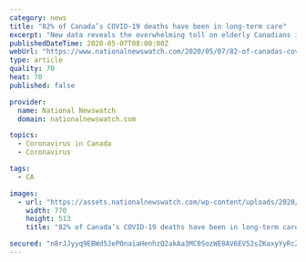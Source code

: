 ```yaml
---
category: news
title: "82% of Canada’s COVID-19 deaths have been in long-term care"
excerpt: "New data reveals the overwhelming toll on elderly Canadians in long-term care during the COVID-19 outbreak, showing they make up 82 per cent of all deaths. The National Institute on Aging says that as of Wednesday,"
publishedDateTime: 2020-05-07T08:00:00Z
webUrl: "https://www.nationalnewswatch.com/2020/05/07/82-of-canadas-covid-19-deaths-have-been-in-long-term-care/"
type: article
quality: 70
heat: 70
published: false

provider:
  name: National Newswatch
  domain: nationalnewswatch.com

topics:
  - Coronavirus in Canada
  - Coronavirus

tags:
  - CA

images:
  - url: "https://assets.nationalnewswatch.com/wp-content/uploads/2020/05/07120011/care-770x513.jpg"
    width: 770
    height: 513
    title: "82% of Canada’s COVID-19 deaths have been in long-term care"

secured: "n8rJJyyq9EBWd5JePOnaiaHenhzQ2akAa3MC0SozWE8AV6EV52sZKaxyYyRcZmgvMgnEeKtLN3y6FpACHh0+xjdIWUW9KE5lJEjkFJf6KKSSIO7qq+7ISeAwY2H5lb2hYV6Y+09Mrcpkld/c4Gz3m8gLVBCD8X982r3Mc3qeQZBoTJ8Ofmqb34Kls3kjYZdhYy/LHx7Jc/cneWR6yS+tDncVDSUtJJ7J24TQkBqHOEtkMqsBX9AG+6rjlJNT8vJ/3P3ax+XYHhlI5KHswiFz3IxhF5J18fV0/WTJriGhpE5tG8EMkavVZQENvKB4Y5Diw1fuqr50h5u61zOviNomj1esBwZxSSiR/e3ouGUMjZGW0FzxwmvRqjv2V9m+/e8fkx2BJnPVs0HdlEING8t/1x/Je4hFrQOf8UetAK1PDwOuPWwiX+/NJ2QJxFWjJ/rwcjTZm2Bn//lTAHi+o/LV08CdJt3AlrdfVVeVyGeAdxE=;9XkelUM/lBDb5AKNs82mHA=="
---
```


